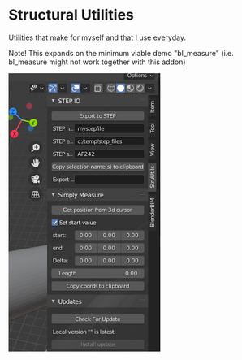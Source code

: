# Structural Utilities
Utilities that make for myself and that I use everyday.

Note! This expands on the minimum viable demo "bl_measure" (i.e. bl_measure might not work together with this addon)

![Overview of addon latest](img.png)



